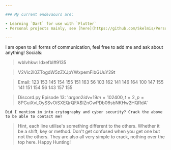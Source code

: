 ```yaml
---

### My current endevaours are:

- Learning `Dart` for use with `Flutter`
- Personal projects mainly, see [here](https://github.com/Skelmis/Personal-Projects)

---
```


I am open to all forms of communication, feel free to add me and ask about anything!
Socials:
> wblvhkw: ldxefbl#9135

> V2Vic2l0ZTogdW5zZXJpYWxpemFibGUuY29t

> Email: 123 153 145 154 155 151 163 56 103 162 141 146 164 100 147 155 141 151 154 56 143 157 155

> Discord.py Episode 13: '$argon2id$v=19$m=102400,t=2,p=8$PGuiXvLOySSvOiSXEQrQFA$IZnGwPDb06sbNKHw2HQRdA'

`Did I mention im into crytography and cyber security? Crack the above to be able to contact me!`
> Hint, each line utilise's something different to the others. Whether it be a shift, key or method. Don't get confused when you get one but not the others. They are also all very simple to crack, nothing over the top here. Happy Hunting!
